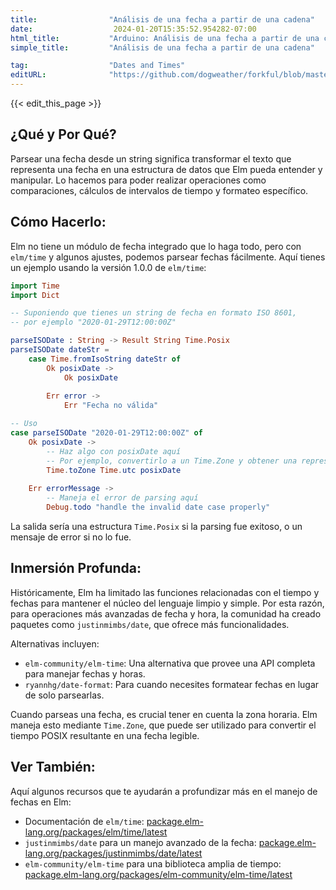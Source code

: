 ```yaml
---
title:                "Análisis de una fecha a partir de una cadena"
date:                  2024-01-20T15:35:52.954282-07:00
html_title:           "Arduino: Análisis de una fecha a partir de una cadena"
simple_title:         "Análisis de una fecha a partir de una cadena"

tag:                  "Dates and Times"
editURL:              "https://github.com/dogweather/forkful/blob/master/content/es/elm/parsing-a-date-from-a-string.md"
---
```


{{< edit_this_page >}}

## ¿Qué y Por Qué?
Parsear una fecha desde un string significa transformar el texto que representa una fecha en una estructura de datos que Elm pueda entender y manipular. Lo hacemos para poder realizar operaciones como comparaciones, cálculos de intervalos de tiempo y formateo específico.

## Cómo Hacerlo:
Elm no tiene un módulo de fecha integrado que lo haga todo, pero con `elm/time` y algunos ajustes, podemos parsear fechas fácilmente. Aquí tienes un ejemplo usando la versión 1.0.0 de `elm/time`:

```Elm
import Time
import Dict

-- Suponiendo que tienes un string de fecha en formato ISO 8601, 
-- por ejemplo "2020-01-29T12:00:00Z"

parseISODate : String -> Result String Time.Posix
parseISODate dateStr =
    case Time.fromIsoString dateStr of
        Ok posixDate ->
            Ok posixDate
        
        Err error ->
            Err "Fecha no válida"

-- Uso
case parseISODate "2020-01-29T12:00:00Z" of
    Ok posixDate ->
        -- Haz algo con posixDate aquí
        -- Por ejemplo, convertirlo a un Time.Zone y obtener una representación legible:
        Time.toZone Time.utc posixDate
    
    Err errorMessage ->
        -- Maneja el error de parsing aquí
        Debug.todo "handle the invalid date case properly"

```

La salida sería una estructura `Time.Posix` si la parsing fue exitoso, o un mensaje de error si no lo fue.

## Inmersión Profunda:
Históricamente, Elm ha limitado las funciones relacionadas con el tiempo y fechas para mantener el núcleo del lenguaje limpio y simple. Por esta razón, para operaciones más avanzadas de fecha y hora, la comunidad ha creado paquetes como `justinmimbs/date`, que ofrece más funcionalidades.

Alternativas incluyen:
- `elm-community/elm-time`: Una alternativa que provee una API completa para manejar fechas y horas.
- `ryannhg/date-format`: Para cuando necesites formatear fechas en lugar de solo parsearlas.

Cuando parseas una fecha, es crucial tener en cuenta la zona horaria. Elm maneja esto mediante `Time.Zone`, que puede ser utilizado para convertir el tiempo POSIX resultante en una fecha legible.

## Ver También:
Aquí algunos recursos que te ayudarán a profundizar más en el manejo de fechas en Elm:

- Documentación de `elm/time`: [package.elm-lang.org/packages/elm/time/latest](https://package.elm-lang.org/packages/elm/time/latest)
- `justinmimbs/date` para un manejo avanzado de la fecha: [package.elm-lang.org/packages/justinmimbs/date/latest](https://package.elm-lang.org/packages/justinmimbs/date/latest)
- `elm-community/elm-time` para una biblioteca amplia de tiempo: [package.elm-lang.org/packages/elm-community/elm-time/latest](https://package.elm-lang.org/packages/elm-community/elm-time/latest)
